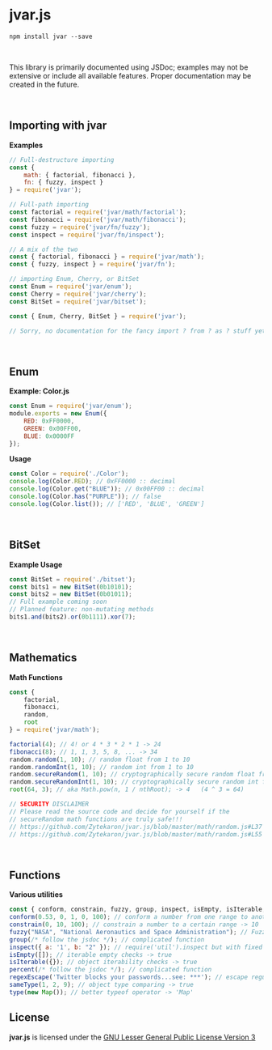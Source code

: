 # jvar.js
```
npm install jvar --save
```

<br>

This library is primarily documented using JSDoc; examples may not be extensive or include all available features. Proper documentation may be created in the future.

<br>

## Importing with jvar
<b>Examples</b>
```js
// Full-destructure importing
const {
    math: { factorial, fibonacci },
    fn: { fuzzy, inspect }
} = require('jvar');

// Full-path importing
const factorial = require('jvar/math/factorial');
const fibonacci = require('jvar/math/fibonacci');
const fuzzy = require('jvar/fn/fuzzy');
const inspect = require('jvar/fn/inspect');

// A mix of the two
const { factorial, fibonacci } = require('jvar/math');
const { fuzzy, inspect } = require('jvar/fn');

// importing Enum, Cherry, or BitSet
const Enum = require('jvar/enum');
const Cherry = require('jvar/cherry');
const BitSet = require('jvar/bitset');

const { Enum, Cherry, BitSet } = require('jvar');

// Sorry, no documentation for the fancy import ? from ? as ? stuff yet :/
```

<br>

## Enum
<b>Example: Color.js</b>
```js
const Enum = require('jvar/enum');
module.exports = new Enum({
    RED: 0xFF0000,
    GREEN: 0x00FF00,
    BLUE: 0x0000FF
});
```
<b>Usage</b>
```js
const Color = require('./Color');
console.log(Color.RED); // 0xFF0000 :: decimal
console.log(Color.get("BLUE")); // 0x00FF00 :: decimal
console.log(Color.has("PURPLE")); // false
console.log(Color.list()); // ['RED', 'BLUE', 'GREEN']
```

<br>

## BitSet
<b>Example Usage</b>
```js
const BitSet = require('./bitset');
const bits1 = new BitSet(0b10101);
const bits2 = new BitSet(0b01011);
// Full example coming soon
// Planned feature: non-mutating methods
bits1.and(bits2).or(0b1111).xor(7);
```

<br>

## Mathematics
<b>Math Functions</b>
```js
const {
    factorial,
    fibonacci,
    random,
    root
} = require('jvar/math');

factorial(4); // 4! or 4 * 3 * 2 * 1 -> 24
fibonacci(8); // 1, 1, 3, 5, 8, ... -> 34
random.random(1, 10); // random float from 1 to 10
random.randomInt(1, 10); // random int from 1 to 10
random.secureRandom(1, 10); // cryptographically secure random float from 1 to 10
random.secureRandomInt(1, 10); // cryptographically secure random int from 1 to 10
root(64, 3); // aka Math.pow(n, 1 / nthRoot); -> 4   (4 ^ 3 = 64)

// SECURITY DISCLAIMER
// Please read the source code and decide for yourself if the
// secureRandom math functions are truly safe!!!
// https://github.com/Zytekaron/jvar.js/blob/master/math/random.js#L37
// https://github.com/Zytekaron/jvar.js/blob/master/math/random.js#L55
```

<br>

## Functions
<b>Various utilities</b>
```js
const { conform, constrain, fuzzy, group, inspect, isEmpty, isIterable, percent, regexEscape, sameType, type } = require('jvar/fn');
conform(0.53, 0, 1, 0, 100); // conform a number from one range to another -> 53
constrain(0, 10, 100); // constrain a number to a certain range -> 10
fuzzy("NASA", "National Aeronautics and Space Administration"); // Fuzzy search -> true
group(/* follow the jsdoc */); // complicated function
inspect({ a: '1', b: "2" }); // require('util').inspect but with fixed strings -> `{ a: '1', b: '2' }`
isEmpty([]); // iterable empty checks -> true
isIterable({}); // object iterability checks -> true
percent(/* follow the jsdoc */); // complicated function
regexEscape('Twitter blocks your passwords...see: ***'); // escape regular expression stuff in strings -> 'Twitter blocks your passwords\.\.\.see: \*\*\*'
sameType(1, 2, 9); // object type comparing -> true
type(new Map()); // better typeof operator -> 'Map'
```

## License
<b>jvar.js</b> is licensed under the [GNU Lesser General Public License Version 3](https://github.com/Zytekaron/jvar.js/blob/master/LICENSE)
